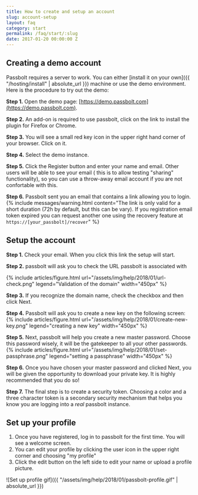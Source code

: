 ```yaml
---
title: How to create and setup an account
slug: account-setup
layout: faq
category: start
permalink: /faq/start/:slug
date: 2017-01-20 00:00:00 Z
---
```


## Creating a demo account
Passbolt requires a server to work. You can either [install it on your own]({{ "/hosting/install" | absolute_url }}) machine
or use the demo environment. Here is the procedure to try out the demo:

**Step 1.** Open the demo page: [https://demo.passbolt.com](https://demo.passbolt.com).

**Step 2.** An add-on is required to use passbolt, click on the link to install the plugin for Firefox or Chrome.

**Step 3.** You will see a small red key icon in the upper right hand corner of your browser. Click on it.

**Step 4.** Select the demo instance. 

**Step 5.** Click the Register button and enter your name and email. Other users will be able to see your email (
this is to allow testing "sharing" functionality), so you can use a throw-away email account if you are not confortable with this.

**Step 6.** Passbolt sent you an email that contains a link allowing you to login.
{% include messages/warning.html
    content="The link is only valid for a short duration (72h by default, but this can be vary).
    If you registration email token expired you can request another one using the recovery feature at `https://[your_passbolt]/recover`"
%}

## Setup the account

**Step 1.** Check your email. When you click this link the setup will start.

**Step 2.** passbolt will ask you to check the URL passbolt is associated with 

{% include articles/figure.html
    url="/assets/img/help/2018/01/url-check.png"
    legend="Validation of the domain"
    width="450px"
%}

**Step 3.** If you recognize the domain name, check the checkbox and then click Next. 

**Step 4.** Passbolt will ask you to create a new key on the following screen:
{% include articles/figure.html
    url="/assets/img/help/2018/01/create-new-key.png"
    legend="creating a new key"
    width="450px"
%}

**Step 5.** Next, passbolt will help you create a new master password. Choose this password wisely, 
it will be the gatekeeper to all your other passwords. 
{% include articles/figure.html
    url="/assets/img/help/2018/01/set-passphrase.png"
    legend="setting a passphrase"
    width="450px"
%}

**Step 6.** Once you have chosen your master password and clicked Next, you will be given the opportunity to 
download your private key. It is highly recommended that you do so!

**Step 7.** The final step is to create a security token. 
Choosing a color and a three character token is a secondary security mechanism that helps you know you are 
logging into a *real* passbolt instance.

## Set up your profile

1. Once you have registered, log in to passbolt for the first time. You will see a welcome screen.
2. You can edit your profile by clicking the user icon in the upper right corner and choosing "my profile"
3. Click the edit button on the left side to edit your name or upload a profile picture.

![Set up profile gif]({{ "/assets/img/help/2018/01/passbolt-profile.gif" | absolute_url }})
